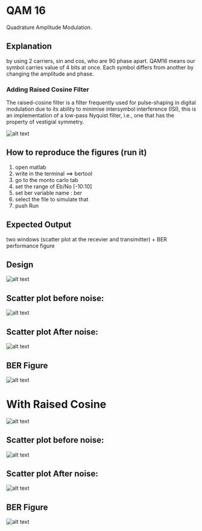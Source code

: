 # QAM 16
Quadrature Amplitude Modulation. 

## Explanation
by using 2 carriers, sin and cos, who are 90 phase apart. QAM16 means our symbol carries value of 4 bits at once. Each symbol differs from another by changing the amplitude and phase.

### Adding Raised Cosine Filter
The raised-cosine filter is a filter frequently used for pulse-shaping in digital modulation due to its ability to minimise intersymbol interference (ISI), this is an implementation of a low-pass Nyquist filter, i.e., one that has the property of vestigial symmetry. 

![alt text](https://github.com/khaledsabry97/Digital-Communication-Modulation/blob/master/Raised-cosine_filter.png)

## How to reproduce the figures (run it)
1. open matlab
2. write in the terminal ==> bertool
3. go to the monto carlo tab
4. set the range of Eb/No [-10:10]
5. set ber variable name : ber
6. select the file to simulate that
7. push Run

## Expected Output 
two windows (scatter plot at the recevier and transimitter) + BER performance figure




## Design

![alt text](https://github.com/khaledsabry97/Digital-Communication-Modulation/blob/master/QAM%2016/QAM%2016%20DESING%20.JPG)

## Scatter plot before noise:

![alt text](https://github.com/khaledsabry97/Digital-Communication-Modulation/blob/master/QAM%2016/QAM16%20Scatter%20Plot%20At%20Transmitter.JPG)

## Scatter plot After noise:

![alt text](https://github.com/khaledsabry97/Digital-Communication-Modulation/blob/master/QAM%2016/QAM16%20Scatter%20Plot%20At%20Receiver.JPG)

## BER Figure

![alt text](https://github.com/khaledsabry97/Digital-Communication-Modulation/blob/master/QAM%2016/ber.JPG)

# With Raised Cosine

![alt text](https://github.com/khaledsabry97/Digital-Communication-Modulation/blob/master/QAM%2016/QAM%2016%20DESING%20WITH%20RAISED%20COSINE.JPG)

## Scatter plot before noise:

![alt text](https://github.com/khaledsabry97/Digital-Communication-Modulation/blob/master/QAM%2016/QAM16%20Scatter%20Plot%20At%20Transmitter%20with%20raised%20cosine.JPG)

## Scatter plot After noise:

![alt text](https://github.com/khaledsabry97/Digital-Communication-Modulation/blob/master/QAM%2016/QAM16%20Scatter%20Plot%20At%20Receiver%20with%20raised%20cosine.JPG)

## BER Figure

![alt text](https://github.com/khaledsabry97/Digital-Communication-Modulation/blob/master/QAM%2016/ber%20with%20raised%20cosine.JPG)


